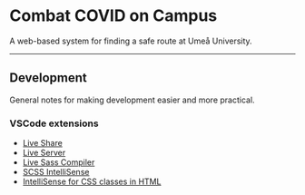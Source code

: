 # Combat COVID on Campus
A web-based system for finding a safe route at Umeå University. 

---

## Development
General notes for making development easier and more practical.

### VSCode extensions
- [Live Share](https://marketplace.visualstudio.com/items?itemName=MS-vsliveshare.vsliveshare)
- [Live Server](https://marketplace.visualstudio.com/items?itemName=ritwickdey.LiveServer) 
- [Live Sass Compiler](https://marketplace.visualstudio.com/items?itemName=ritwickdey.live-sass) 
- [SCSS IntelliSense](https://marketplace.visualstudio.com/items?itemName=mrmlnc.vscode-scss) 
- [IntelliSense for CSS classes in HTML](https://marketplace.visualstudio.com/items?itemName=Zignd.html-css-class-completion)

